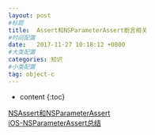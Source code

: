 ```yaml
---
layout: post
#标题
title:  Assert和NSParameterAssert断言相关
#时间配置
date:   2017-11-27 10:18:12 +0800
#大类配置
categories: 知识
#小类配置
tag: object-c
---
```


* content
{:toc}

<a href="http://www.jianshu.com/p/3072e174554f" target="_blank">NSAssert和NSParameterAssert</a><br>
<a href="http://www.jianshu.com/p/52fa2c63e942" target="_blank">iOS-NSParameterAssert总结</a><br>